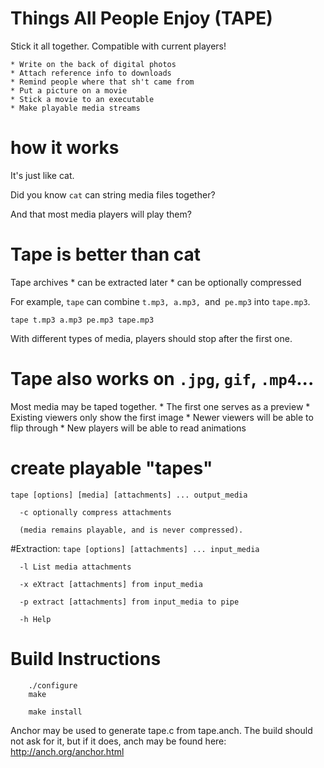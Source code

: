 # Things All People Enjoy (TAPE)

Stick it all together. Compatible with current players!

    * Write on the back of digital photos
    * Attach reference info to downloads
    * Remind people where that sh't came from
    * Put a picture on a movie
    * Stick a movie to an executable
    * Make playable media streams

# how it works
It's just like cat.

Did you know `cat` can string media files together?

And that most media players will play them?

# Tape is better than cat
Tape archives
    * can be extracted later
    * can be optionally compressed

For example, `tape` can combine `t.mp3, a.mp3, `and` pe.mp3` into `tape.mp3`.

`tape t.mp3 a.mp3 pe.mp3 tape.mp3`

With different types of media, players should stop after the first one.

# Tape also works on `.jpg`, `gif`, `.mp4`...

Most media may be taped together.
    * The first one serves as a preview
    * Existing viewers only show the first image
    * Newer viewers will be able to flip through
    * New players will be able to read animations

# create playable "tapes"
`tape [options] [media] [attachments] ... output_media`

      -c optionally compress attachments
      
      (media remains playable, and is never compressed).

#Extraction:
`tape [options] [attachments] ... input_media`

      -l List media attachments
      
      -x eXtract [attachments] from input_media
      
      -p extract [attachments] from input_media to pipe
      
      -h Help

# Build Instructions

        ./configure
        make

        make install
        
Anchor may be used to generate tape.c from tape.anch. The build should not ask for it, but if it does, anch may be found here:
http://anch.org/anchor.html